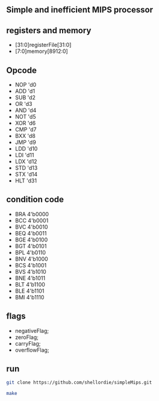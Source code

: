 Simple and inefficient MIPS  processor
---

## registers and memory
- [31:0]registerFile[31:0] 
- [7:0]memory[8912:0]

## Opcode

- NOP 'd0      
- ADD 'd1  
- SUB 'd2
- OR 'd3
- AND 'd4
- NOT 'd5
- XOR 'd6
- CMP 'd7
- BXX 'd8
- JMP 'd9
- LDD 'd10
- LDI 'd11
- LDX 'd12
- STD 'd13
- STX 'd14
- HLT 'd31

## condition code

- BRA 4'b0000
- BCC 4'b0001
- BVC 4'b0010
- BEQ 4'b0011
- BGE 4'b0100
- BGT 4'b0101
- BPL 4'b0110
- BNV 4'b1000
- BCS 4'b1001
- BVS 4'b1010
- BNE 4'b1011
- BLT 4'b1100
- BLE 4'b1101
- BMI 4'b1110

## flags

- negativeFlag;
- zeroFlag;
- carryFlag;
- overflowFlag;

## run

```bash
git clone https://github.com/shellordie/simpleMips.git 
```

```bash
make
```

